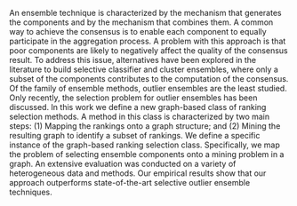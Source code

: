 An ensemble technique is characterized by the mechanism that generates the components and by the mechanism that combines them. A common way to achieve the consensus is to enable each component to equally participate  in the aggregation process. A problem with this approach is that poor components are likely to negatively affect the quality of the consensus result. To address this issue, alternatives have been explored in the literature to build selective classifier  and cluster ensembles, where only a subset of the components contributes to the computation of the consensus. Of the family of ensemble methods, outlier ensembles are the least studied. Only recently, the selection problem for outlier ensembles has been  discussed.  In this work we define a new graph-based class of ranking selection methods. A method in this class is characterized by two main steps: (1) Mapping the rankings onto a graph structure; and (2) Mining the resulting graph to identify a subset of rankings. We define a specific instance of the graph-based ranking selection class. Specifically, we map the problem of selecting ensemble components onto a mining problem in a graph. An extensive evaluation was conducted on a variety of heterogeneous data and methods. Our empirical results show that our approach outperforms  state-of-the-art  selective outlier ensemble techniques.
